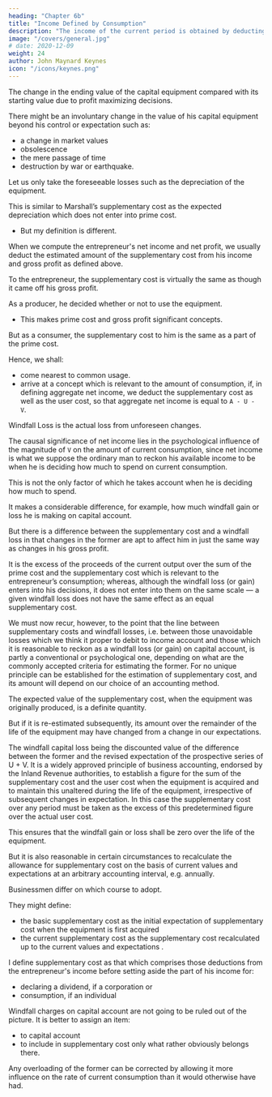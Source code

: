 ```yaml
---
heading: "Chapter 6b"
title: "Income Defined by Consumption"
description: "The income of the current period is obtained by deducting from A + G - A1 a certain sum, to represent that part of its value which has been contributed by the equipment inherited from the previous period"
image: "/covers/general.jpg"
# date: 2020-12-09
weight: 24
author: John Maynard Keynes
icon: "/icons/keynes.png"
---
```



<!-- 2. Second Principle  -->

<!-- (ii) We turn, next, to the second of the principles referred to above. We have dealt so far with that part of  -->

The change in the ending value of the capital equipment <!-- at the end of the period as --> compared with its starting value due to profit maximizing decisions.  <!-- at the beginning which is due to the voluntary decisions of the entrepreneur in seeking to maximise his .  -->

There might be an involuntary change in the value of his capital equipment beyond his control or expectation such as:
- a change in market values
- obsolescence 
- the mere passage of time
- destruction by war or earthquake. 

<!-- Now some part of these involuntary losses, whilst they are unavoidable, are — broadly speaking — not unexpected; such as losses through the lapse of time irrespective of use, and also “normal” obsolescence which, as Professor Pigou expresses it, “is sufficiently regular to be foreseen, if not in detail, at least in the large”, including, we may add, those losses to the community as a whole which are sufficiently regular to be commonly regarded as “insurable risks”. 

Let us ignore that the amount of the expected loss depends on when the expectation is assumed to be framed, and  -->

Let us only take the foreseeable losses such as the depreciation of the equipment.

 <!-- , which is involuntary but not unexpected, i.e. the excess of the expected depreciation over the user cost, the supplementary cost, which will be written V.  -->

This is similar to Marshall’s supplementary cost as the expected depreciation which does not enter into prime cost.
- But my definition is different. 

 <!-- from , though the underlying idea, namely, of dealing with that part of , is similar.  -->

When we compute the entrepreneur's net income and net profit, we usually deduct the estimated amount of the supplementary cost from his income and gross profit as defined above. 

<!-- For the psychological effect on the , when he is considering what he is free to spend and to save, of -->

To the entrepreneur, the supplementary cost is virtually the same as though it came off his gross profit. 

As a producer, he decided whether or not to use the equipment. 
- This makes prime cost and gross profit significant concepts. 

But as a consumer, the supplementary cost to him is the same as a part of the prime cost. 

Hence, we shall:
- come nearest to common usage.
- arrive at a concept which is relevant to the amount of consumption, if, in defining aggregate net income, we deduct the supplementary cost as well as the user cost, so that aggregate net income is equal to `A - U - V`. 

<!-- There remains the change in the value of the equipment, due to unforeseen changes in market values, exceptional obsolescence or destruction by catastrophe, which is both involuntary and — in a broad sense — unforeseen. -->

Windfall Loss is the actual loss from unforeseen changes. 

<!--  , which we disregard even in reckoning net income and charge to capital account, may be called the windfall loss.  -->

The causal significance of net income lies in the psychological influence of the magnitude of `V` on the amount of current consumption, since net income is what we suppose the ordinary man to reckon his available income to be when he is deciding how much to spend on current consumption.

This is not the only factor of which he takes account when he is deciding how much to spend.

It makes a considerable difference, for example, how much windfall gain or loss he is making on capital account. 

But there is a difference between the supplementary cost and a windfall loss in that changes in the former are apt to affect him in just the same way as changes in his gross profit.

It is the excess of the proceeds of the current output over the sum of the prime cost and the supplementary cost which is relevant to the entrepreneur’s consumption; whereas, although the windfall loss (or gain) enters into his decisions, it does not enter into them on the same scale — a given windfall loss does not have the same effect as an equal supplementary cost. 

We must now recur, however, to the point that the line between supplementary costs and windfall losses, i.e. between those unavoidable losses which we think it proper to debit to income account and those which it is reasonable to reckon as a windfall loss (or gain) on capital account, is partly a conventional or psychological one, depending on what are the commonly accepted criteria for estimating the former. For no unique principle can be established for the estimation of supplementary cost, and its amount will depend on our choice of an accounting method. 


The expected value of the supplementary cost, when the equipment was originally produced, is a definite quantity.

But if it is re-estimated subsequently, its amount over the remainder of the life of the equipment may have changed from a change in our expectations. 

The windfall capital loss being the discounted value of the difference between the former and the revised expectation of the prospective series of U + V. It is a widely approved principle of business accounting, endorsed by the Inland Revenue authorities, to establish a figure for the sum of the supplementary cost and the user cost when the equipment is acquired and to maintain this unaltered during the life of the equipment, irrespective of subsequent changes in expectation. In this case the supplementary cost over any period must be taken as the excess of this predetermined figure over the actual user cost. 

This ensures that the windfall gain or loss shall be zero over the life of the equipment<!--  taken as a whole -->. 

But it is also reasonable in certain circumstances to recalculate the allowance for supplementary cost on the basis of current values and expectations at an arbitrary accounting interval, e.g. annually. 

Businessmen differ on which course to adopt.

They might define:
- the basic supplementary cost as the initial expectation of supplementary cost when the equipment is first acquired
- the current supplementary cost as the supplementary cost recalculated up to the current values and expectations . 

I define <!-- Thus my best quantitative definition of --> supplementary cost as that which comprises those deductions from the entrepreneur's income before setting aside the part of his income for:
- declaring a dividend, if a corporation or
- consumption, if an individual

Windfall charges on capital account are not going to be ruled out of the picture. It is better to assign an item:
- to capital account
- to include in supplementary cost only what rather obviously belongs there. 

Any overloading of the former can be corrected by allowing it more influence on the rate of current consumption than it would otherwise have had.


